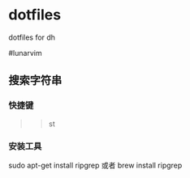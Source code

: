 # dotfiles
dotfiles for dh

#lunarvim 
## 搜索字符串
### 快捷键
>> <leader>st
### 安装工具
sudo apt-get install ripgrep
或者
brew install ripgrep
